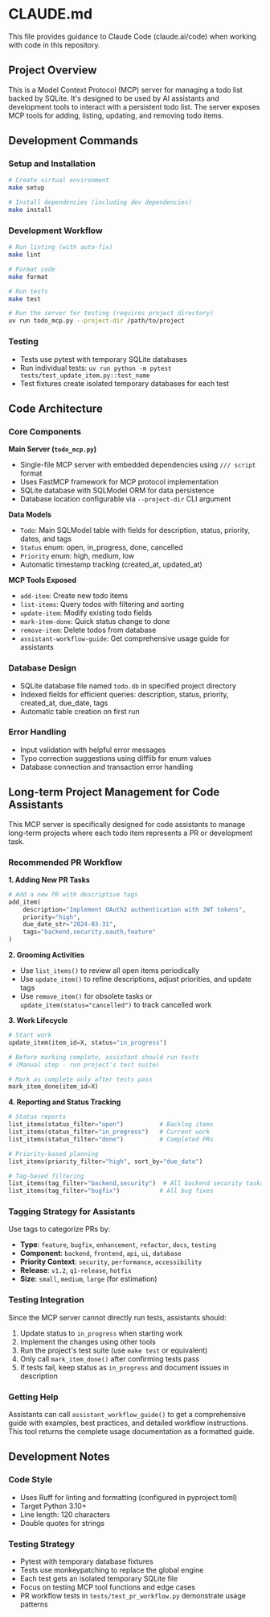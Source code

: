 # CLAUDE.md

This file provides guidance to Claude Code (claude.ai/code) when working with code in this repository.

## Project Overview

This is a Model Context Protocol (MCP) server for managing a todo list backed by SQLite. It's designed to be used by AI assistants and development tools to interact with a persistent todo list. The server exposes MCP tools for adding, listing, updating, and removing todo items.

## Development Commands

### Setup and Installation
```bash
# Create virtual environment
make setup

# Install dependencies (including dev dependencies)
make install
```

### Development Workflow
```bash
# Run linting (with auto-fix)
make lint

# Format code
make format

# Run tests
make test

# Run the server for testing (requires project directory)
uv run todo_mcp.py --project-dir /path/to/project
```

### Testing
- Tests use pytest with temporary SQLite databases
- Run individual tests: `uv run python -m pytest tests/test_update_item.py::test_name`
- Test fixtures create isolated temporary databases for each test

## Code Architecture

### Core Components

**Main Server (`todo_mcp.py`)**
- Single-file MCP server with embedded dependencies using `/// script` format
- Uses FastMCP framework for MCP protocol implementation
- SQLite database with SQLModel ORM for data persistence
- Database location configurable via `--project-dir` CLI argument

**Data Models**
- `Todo`: Main SQLModel table with fields for description, status, priority, dates, and tags
- `Status` enum: open, in_progress, done, cancelled
- `Priority` enum: high, medium, low
- Automatic timestamp tracking (created_at, updated_at)

**MCP Tools Exposed**
- `add-item`: Create new todo items
- `list-items`: Query todos with filtering and sorting
- `update-item`: Modify existing todo fields
- `mark-item-done`: Quick status change to done
- `remove-item`: Delete todos from database
- `assistant-workflow-guide`: Get comprehensive usage guide for assistants

### Database Design
- SQLite database file named `todo.db` in specified project directory
- Indexed fields for efficient queries: description, status, priority, created_at, due_date, tags
- Automatic table creation on first run

### Error Handling
- Input validation with helpful error messages
- Typo correction suggestions using difflib for enum values
- Database connection and transaction error handling

## Long-term Project Management for Code Assistants

This MCP server is specifically designed for code assistants to manage long-term projects where each todo item represents a PR or development task.

### Recommended PR Workflow

**1. Adding New PR Tasks**
```python
# Add a new PR with descriptive tags
add_item(
    description="Implement OAuth2 authentication with JWT tokens",
    priority="high",
    due_date_str="2024-03-31", 
    tags="backend,security,oauth,feature"
)
```

**2. Grooming Activities**
- Use `list_items()` to review all open items periodically
- Use `update_item()` to refine descriptions, adjust priorities, and update tags
- Use `remove_item()` for obsolete tasks or `update_item(status="cancelled")` to track cancelled work

**3. Work Lifecycle**
```python
# Start work
update_item(item_id=X, status="in_progress")

# Before marking complete, assistant should run tests
# (Manual step - run project's test suite)

# Mark as complete only after tests pass  
mark_item_done(item_id=X)
```

**4. Reporting and Status Tracking**
```python
# Status reports
list_items(status_filter="open")          # Backlog items
list_items(status_filter="in_progress")   # Current work
list_items(status_filter="done")          # Completed PRs

# Priority-based planning
list_items(priority_filter="high", sort_by="due_date")

# Tag-based filtering
list_items(tag_filter="backend,security")  # All backend security tasks
list_items(tag_filter="bugfix")           # All bug fixes
```

### Tagging Strategy for Assistants

Use tags to categorize PRs by:
- **Type**: `feature`, `bugfix`, `enhancement`, `refactor`, `docs`, `testing`
- **Component**: `backend`, `frontend`, `api`, `ui`, `database` 
- **Priority Context**: `security`, `performance`, `accessibility`
- **Release**: `v1.2`, `q1-release`, `hotfix`
- **Size**: `small`, `medium`, `large` (for estimation)

### Testing Integration

Since the MCP server cannot directly run tests, assistants should:
1. Update status to `in_progress` when starting work
2. Implement the changes using other tools
3. Run the project's test suite (use `make test` or equivalent)
4. Only call `mark_item_done()` after confirming tests pass
5. If tests fail, keep status as `in_progress` and document issues in description

### Getting Help
Assistants can call `assistant_workflow_guide()` to get a comprehensive guide with examples, best practices, and detailed workflow instructions. This tool returns the complete usage documentation as a formatted guide.

## Development Notes

### Code Style
- Uses Ruff for linting and formatting (configured in pyproject.toml)
- Target Python 3.10+
- Line length: 120 characters
- Double quotes for strings

### Testing Strategy
- Pytest with temporary database fixtures
- Tests use monkeypatching to replace the global engine
- Each test gets an isolated temporary SQLite file
- Focus on testing MCP tool functions and edge cases
- PR workflow tests in `tests/test_pr_workflow.py` demonstrate usage patterns
